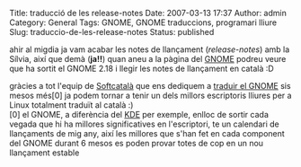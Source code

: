 Title: traducció de les release-notes
Date: 2007-03-13 17:37
Author: admin
Category: General
Tags: GNOME, GNOME traduccions, programari lliure
Slug: traduccio-de-les-release-notes
Status: published

ahir al migdia ja vam acabar les notes de llançament (*release-notes*) amb la Sílvia, així que demà (**ja!!**) quan aneu a la pàgina del <a href="http://www.gnome.org" target="_blank" rel="noopener">GNOME</a> podreu veure que ha sortit el GNOME 2.18 i llegir les notes de llançament en català :D

gràcies a tot l'equip de <a href="http://www.softcatala.cat" target="_blank" rel="noopener">Softcatalà</a> que ens dediquem a <a href="http://progress.gnome.org/languages/ca/gnome-2-18" target="_blank" rel="noopener">traduir el GNOME</a> sis mesos més\[0\] ja podem tornar a tenir un dels millors escriptoris lliures per a Linux totalment traduït al català :)  
\[0\] el GNOME, a diferència del <a href="http://www.kde.org" target="_blank" rel="noopener">KDE</a> per exemple, enlloc de sortir cada vegada que hi ha millores significatives en l'escriptori, te un calendari de llançaments de mig any, així les millores que s'han fet en cada component del GNOME durant 6 mesos es poden provar totes de cop en un nou llançament estable
